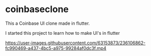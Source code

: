 # coinbaseclone

This a Coinbase UI clone made in flutter.

I started this project to learn how to make UI's in flutter

https://user-images.githubusercontent.com/63153873/236106862-fc990469-a437-4bc5-a975-99284af0dc3f.mp4

